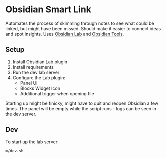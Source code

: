 # Obsidian Smart Link

Automates the process of skimming through notes to see what could be linked, but might have been missed. Should make it easier to connect ideas and spot insights. Uses [Obsidian Lab](https://github.com/cristianvasquez/obsidian-lab-py) and [Obsidian Tools](https://github.com/mfarragher/obsidiantools).

## Setup

1. Install Obsidian Lab plugin
2. Install requirements
3. Run the dev lab server
4. Configure the Lab plugin:
   - Panel UI
   - Blocks Widget Icon
   - Additional trigger when opening file

Starting up might be finicky, might have to quit and reopen Obsidian a few times. The panel will be empty while the script runs - logs can be seen in the dev server.

## Dev

To start up the lab server:

```
m/dev.sh
```
